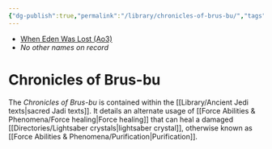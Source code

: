 ```yaml
---
{"dg-publish":true,"permalink":"/library/chronicles-of-brus-bu/","tags":["library"]}
---
```


- [When Eden Was Lost (Ao3)](https://archiveofourown.org/works/19334440/chapters/45992584)
- *No other names on record*
# Chronicles of Brus-bu

The *Chronicles of Brus-bu* is contained within the [[Library/Ancient Jedi texts\|sacred Jadi texts]]. It details an alternate usage of [[Force Abilities & Phenomena/Force healing\|Force healing]] that can heal a damaged [[Directories/Lightsaber crystals\|lightsaber crystal]], otherwise known as [[Force Abilities & Phenomena/Purification\|Purification]].

